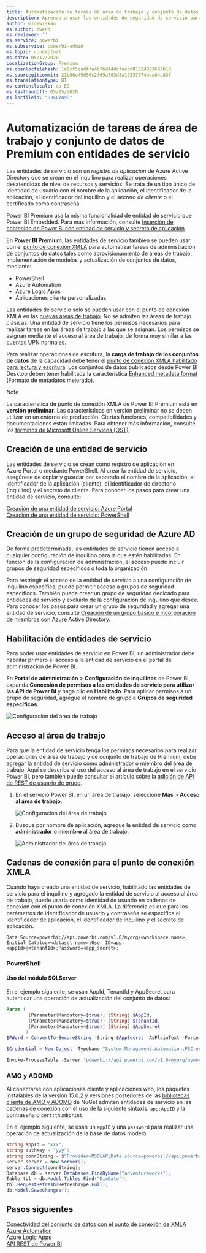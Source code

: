 ```yaml
---
title: Automatización de tareas de área de trabajo y conjunto de datos de Power BI Premium con entidades de servicio | Microsoft Docs
description: Aprenda a usar las entidades de seguridad de servicio para automatizar las tareas de administración de área de trabajo y conjunto de datos de Power BI Premium.
author: minewiskan
ms.author: owend
ms.reviewer: ''
ms.service: powerbi
ms.subservice: powerbi-admin
ms.topic: conceptual
ms.date: 05/12/2020
LocalizationGroup: Premium
ms.openlocfilehash: 1a6cf5cad4fe4b76d44dcfaecd81324003687b10
ms.sourcegitcommit: 21b06e49056c2f69a363d3a19337374baa84c83f
ms.translationtype: HT
ms.contentlocale: es-ES
ms.lasthandoff: 05/15/2020
ms.locfileid: "83407895"
---
```

# <a name="automate-premium-workspace-and-dataset-tasks-with-service-principals"></a>Automatización de tareas de área de trabajo y conjunto de datos de Premium con entidades de servicio

Las entidades de servicio son un *registro de aplicación* de Azure Active Directory que se crean en el inquilino para realizar operaciones desatendidas de nivel de recursos y servicios. Se trata de un tipo único de identidad de usuario con el nombre de la aplicación, el identificador de la aplicación, el identificador del inquilino y el *secreto de cliente* o el certificado como contraseña.

Power BI Premium usa la misma funcionalidad de entidad de servicio que Power BI Embedded. Para más información, consulte [Inserción de contenido de Power BI con entidad de servicio y secreto de aplicación](../developer/embedded/embed-service-principal.md).

En **Power BI Premium**, las entidades de servicio también se pueden usar con el [punto de conexión XMLA](service-premium-connect-tools.md) para automatizar tareas de administración de conjuntos de datos tales como aprovisionamiento de áreas de trabajo, implementación de modelos y actualización de conjuntos de datos, mediante:

- PowerShell
- Azure Automation
- Azure Logic Apps
- Aplicaciones cliente personalizadas

Las entidades de servicio solo se pueden usar con el punto de conexión XMLA en las [nuevas áreas de trabajo](../collaborate-share/service-new-workspaces.md). No se admiten las áreas de trabajo clásicas. Una entidad de servicio tiene los permisos necesarios para realizar tareas en las áreas de trabajo a las que se asignan. Los permisos se asignan mediante el acceso al área de trabajo, de forma muy similar a las cuentas UPN normales.

Para realizar operaciones de escritura, la **carga de trabajo de los conjuntos de datos** de la capacidad debe tener el [punto de conexión XMLA habilitado para lectura y escritura](service-premium-connect-tools.md#enable-xmla-read-write). Los conjuntos de datos publicados desde Power BI Desktop deben tener habilitada la característica [Enhanced metadata format](../connect-data/desktop-enhanced-dataset-metadata.md) (Formato de metadatos mejorado).

> [!NOTE]
> La característica de punto de conexión XMLA de Power BI Premium está en **versión preliminar**. Las características en versión preliminar no se deben utilizar en un entorno de producción. Ciertas funciones, compatibilidades y documentaciones están limitadas.  Para obtener más información, consulte los [términos de Microsoft Online Services (OST)](https://www.microsoft.com/licensing/product-licensing/products?rtc=1).

## <a name="create-a-service-principal"></a>Creación de una entidad de servicio

Las entidades de servicio se crean como registro de aplicación en Azure Portal o mediante PowerShell. Al crear la entidad de servicio, asegúrese de copiar y guardar por separado el nombre de la aplicación, el identificador de la aplicación (cliente), el identificador de directorio (inquilino) y el secreto de cliente. Para conocer los pasos para crear una entidad de servicio, consulte:

[Creación de una entidad de servicio: Azure Portal](https://docs.microsoft.com/azure/active-directory/develop/howto-create-service-principal-portal)   
[Creación de una entidad de servicio: PowerShell](https://docs.microsoft.com/azure/active-directory/develop/howto-authenticate-service-principal-powershell)

## <a name="create-an-azure-ad-security-group"></a>Creación de un grupo de seguridad de Azure AD

De forma predeterminada, las entidades de servicio tienen acceso a cualquier configuración de inquilino para la que estén habilitadas. En función de la configuración de administración, el acceso puede incluir grupos de seguridad específicos o toda la organización.

Para restringir el acceso de la entidad de servicio a una configuración de inquilino específica, puede permitir acceso a grupos de seguridad específicos. También puede crear un grupo de seguridad dedicado para entidades de servicio y excluirlo de la configuración de inquilino que desee. Para conocer los pasos para crear un grupo de seguridad y agregar una entidad de servicio, consulte [Creación de un grupo básico e incorporación de miembros con Azure Active Directory](https://docs.microsoft.com/azure/active-directory/fundamentals/active-directory-groups-create-azure-portal).

## <a name="enable-service-principals"></a>Habilitación de entidades de servicio

Para poder usar entidades de servicio en Power BI, un administrador debe habilitar primero el acceso a la entidad de servicio en el portal de administración de Power BI.

En **Portal de administración** > **Configuración de inquilinos** de Power BI, expanda **Concesión de permisos a las entidades de servicio para utilizar las API de Power BI** y haga clic en **Habilitado**. Para aplicar permisos a un grupo de seguridad, agregue el nombre de grupo a **Grupos de seguridad específicos**.

![Configuración del área de trabajo](media/service-premium-service-principal/admin-portal.png)

## <a name="workspace-access"></a>Acceso al área de trabajo

Para que la entidad de servicio tenga los permisos necesarios para realizar operaciones de área de trabajo y de conjunto de trabajo de Premium, debe agregar la entidad de servicio como administrador o miembro del área de trabajo. Aquí se describe el uso del acceso al área de trabajo en el servicio Power BI, pero también puede consultar el artículo sobre la [adición de API de REST de usuario de grupo](https://docs.microsoft.com/rest/api/power-bi/groups/addgroupuser).

1. En el servicio Power BI, en un área de trabajo, seleccione **Más** > **Acceso al área de trabajo**.

    ![Configuración del área de trabajo](media/service-premium-service-principal/workspace-access.png)

2. Busque por nombre de aplicación, agregue la entidad de servicio como **administrador** o **miembro** al área de trabajo.

    ![Administrador del área de trabajo](media/service-premium-service-principal/add-service-principal-in-the-UI.png)

## <a name="connection-strings-for-the-xmla-endpoint"></a>Cadenas de conexión para el punto de conexión XMLA

Cuando haya creado una entidad de servicio, habilitado las entidades de servicio para el inquilino y agregado la entidad de servicio al acceso al área de trabajo, puede usarla como identidad de usuario en cadenas de conexión con el punto de conexión XMLA. La diferencia es que para los parámetros de identificador de usuario y contraseña se especifica el identificador de aplicación, el identificador de inquilino y el secreto de aplicación.

`Data Source=powerbi://api.powerbi.com/v1.0/myorg/<workspace name>; Initial Catalog=<dataset name>;User ID=app:<appId>@<tenantId>;Password=<app_secret>;`

### <a name="powershell"></a>PowerShell

#### <a name="using-sqlserver-module"></a>Uso del módulo SQLServer

En el ejemplo siguiente, se usan AppId, TenantId y AppSecret para autenticar una operación de actualización del conjunto de datos:

```powershell
Param (
        [Parameter(Mandatory=$true)] [String] $AppId,
        [Parameter(Mandatory=$true)] [String] $TenantId,
        [Parameter(Mandatory=$true)] [String] $AppSecret
       )
$PWord = ConvertTo-SecureString -String $AppSecret -AsPlainText -Force

$Credential = New-Object -TypeName "System.Management.Automation.PSCredential" -ArgumentList $AppId, $PWord

Invoke-ProcessTable -Server "powerbi://api.powerbi.com/v1.0/myorg/myworkspace" -TableName "mytable" -Database "mydataset" -RefreshType "Full" -ServicePrincipal -ApplicationId $AppId -TenantId $TenantId -Credential $Credential
```

### <a name="amo-and-adomd"></a>AMO y ADOMD

Al conectarse con aplicaciones cliente y aplicaciones web, los paquetes instalables de la versión 15.0.2 y versiones posteriores de las [bibliotecas cliente de AMO y ADOMD](https://docs.microsoft.com/azure/analysis-services/analysis-services-data-providers) de NuGet admiten entidades de servicio en las cadenas de conexión con el uso de la siguiente sintaxis: `app:AppID` y la contraseña o `cert:thumbprint`.

En el ejemplo siguiente, se usan un `appID` y una `password` para realizar una operación de actualización de la base de datos modelo:

```csharp
string appId = "xxx";
string authKey = "yyy";
string connString = $"Provider=MSOLAP;Data source=powerbi://api.powerbi.com/v1.0/<tenant>/<workspacename>;Initial catalog=<datasetname>;User ID=app:{appId};Password={authKey};";
Server server = new Server();
server.Connect(connString);
Database db = server.Databases.FindByName("adventureworks");
Table tbl = db.Model.Tables.Find("DimDate");
tbl.RequestRefresh(RefreshType.Full);
db.Model.SaveChanges();
```

## <a name="next-steps"></a>Pasos siguientes

[Conectividad del conjunto de datos con el punto de conexión de XMLA](service-premium-connect-tools.md)  
[Azure Automation](https://docs.microsoft.com/azure/automation)  
[Azure Logic Apps](https://docs.microsoft.com/azure/logic-apps/)  
[API REST de Power BI](https://docs.microsoft.com/rest/api/power-bi/)
